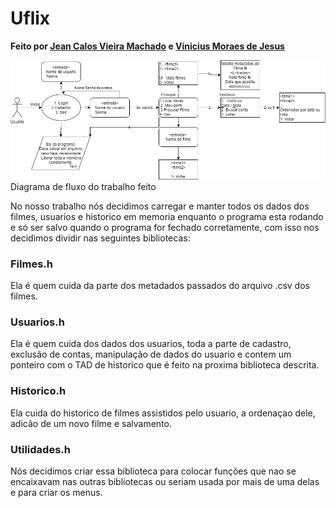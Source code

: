 # Uflix 
**Feito por [Jean Calos Vieira Machado](https://github.com/caje-vi) e [Vinicius Moraes de Jesus](https://github.com/ViniciusMdJ)**

![ERRO](https://github.com/caje-vi/Uflix/blob/main/diagramaUflix.png)
Diagrama de fluxo do trabalho feito

No nosso trabalho nós decidimos carregar e manter todos os dados dos filmes, usuarios e historico em memoria enquanto o programa esta rodando e só ser salvo quando o programa for fechado corretamente, com isso nos decidimos dividir nas seguintes bibliotecas:

### Filmes.h
Ela é quem cuida da parte dos metadados passados do arquivo .csv dos filmes.

### Usuarios.h
Ela é quem cuida dos dados dos usuarios, toda a parte de cadastro, exclusão de contas, manipulação de dados do usuario e contem um ponteiro com o TAD de historico que é feito na proxima biblioteca descrita.

### Historico.h
Ela cuida do historico de filmes assistidos pelo usuario, a ordenaçao dele, adicão de um novo filme e salvamento.

### Utilidades.h
Nós decidimos criar essa biblioteca para colocar funções que nao se encaixavam nas outras bibliotecas ou seriam usada por mais de uma delas e para criar os menus.
